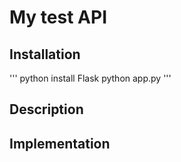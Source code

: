# My test API

## Installation
'''
python install Flask
python app.py
'''

## Description

## Implementation
